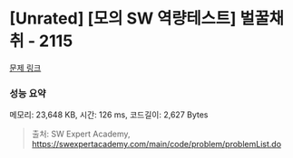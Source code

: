 # [Unrated] [모의 SW 역량테스트] 벌꿀채취 - 2115 

[문제 링크](https://swexpertacademy.com/main/code/problem/problemDetail.do?contestProbId=AV5V4A46AdIDFAWu) 

### 성능 요약

메모리: 23,648 KB, 시간: 126 ms, 코드길이: 2,627 Bytes



> 출처: SW Expert Academy, https://swexpertacademy.com/main/code/problem/problemList.do